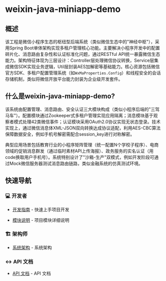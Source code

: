 
# weixin-java-miniapp-demo

## 概述  
该工程是微信小程序生态的枢纽型后端系统（类似微信生态中的"神经中枢"），采用Spring Boot单体架构实现多租户管理核心功能。主要解决小程序开发中的配置碎片化、消息路由复杂性和认证标准化问题，通过RESTful API统一暴露微信生态能力。架构特征体现为三层设计：Controller层处理微信协议转换，Service层集成微信SDK实现业务逻辑，Util层封装AES加解密等基础能力。核心资源包括微信官方SDK、多租户配置管理系统（如`WxMaProperties.Config`）和线程安全的会话存储机制，类似将微信开放平台能力封装为企业级开发套件。

## 什么是weixin-java-miniapp-demo?  
该系统由配置管理、消息路由、安全认证三大模块构成（类似小程序后端的"三驾马车"）。配置模块通过Zookeeper式多租户管理实现应用隔离；消息模块基于观察者模式处理42类微信事件；认证模块采用OAuth2.0协议实现无状态登录。技术实现上，通过微信消息体XML-JSON双向转换达成协议适配，利用AES-CBC算法保障数据安全，例如手机号解密需配合session_key进行对称解密。  

典型应用场景包括教育行业的小程序矩阵管理（统一配置N个学校子程序）、电商领域的促销消息群发（通过临时素材API上传海报）、政务服务的实名认证（用code换取用户手机号）。系统特别设计了"沙箱-生产"双模式，例如开发阶段可通过Mock微信服务器测试消息路由链路，类似金融系统的仿真测试环境。

## 快速导航

### 💻 开发者

- [开发指南](summary/dev_guide.md) - 快速上手项目开发


- [模块说明](docs/_module.md) - 项目模块详细说明


### 🏗️ 架构师

- [系统架构](summary/system_architecture.md) - 系统架构


### ↔️ API 文档

- [API 文档](summary/api.md) - API 文档

